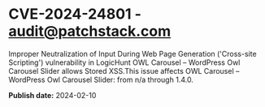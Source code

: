 # CVE-2024-24801 - audit@patchstack.com

Improper Neutralization of Input During Web Page Generation ('Cross-site Scripting') vulnerability in LogicHunt OWL Carousel – WordPress Owl Carousel Slider allows Stored XSS.This issue affects OWL Carousel – WordPress Owl Carousel Slider: from n/a through 1.4.0.



**Publish date:** 2024-02-10
